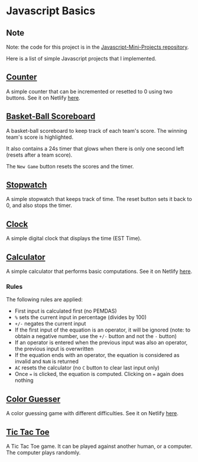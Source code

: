 # Javascript Basics

## Note
Note: the code for this project is in the [Javascript-Mini-Projects repository](https://github.com/z1chh/JavaScript-Mini-Projects).

Here is a list of simple Javascript projects that I implemented.



## [Counter](https://github.com/z1chh/JavaScript-Mini-Projects/tree/main/Counter)

A simple counter that can be incremented or resetted to 0 using two buttons. See it on Netlify [here](https://jovial-crostata-136d7d.netlify.app/).



## [Basket-Ball Scoreboard](https://github.com/z1chh/JavaScript-Mini-Projects/tree/main/Basketball%20Scoreboard)

A basket-ball scoreboard to keep track of each team's score. The winning team's score is highlighted.

It also contains a 24s timer that glows when there is only one second left (resets after a team score).

The `New Game` button resets the scores and the timer.



## [Stopwatch](https://github.com/z1chh/JavaScript-Mini-Projects/tree/main/Stopwatch)

A simple stopwatch that keeps track of time. The reset button sets it back to 0, and also stops the timer.



## [Clock](https://github.com/z1chh/JavaScript-Mini-Projects/tree/main/Clock)

A simple digital clock that displays the time (EST Time).



## [Calculator](https://github.com/z1chh/JavaScript-Mini-Projects/tree/main/Calculator)

A simple calculator that performs basic computations. See it on Netlify [here](https://effulgent-seahorse-d4dc8f.netlify.app/).

### Rules

The following rules are applied:

- First input is calculated first (no PEMDAS)
- `%` sets the current input in percentage (divides by 100)
- `+/-` negates the current input
- If the first input of the equation is an operator, it will be ignored (note: to obtain a negative number, use the `+/-` button and not the `-` button)
- If an operator is entered when the previous input was also an operator, the previous input is overwritten
- If the equation ends with an operator, the equation is considered as invalid and `NaN` is returned
- `AC` resets the calculator (no `C` button to clear last input only)
- Once `=` is clicked, the equation is computed. Clicking on `=` again does nothing



## [Color Guesser](https://github.com/z1chh/JavaScript-Mini-Projects/tree/main/Color%20Guesser)

A color guessing game with different difficulties. See it on Netlify [here](https://jazzy-blini-44d33b.netlify.app/).



## [Tic Tac Toe](https://github.com/z1chh/JavaScript-Mini-Projects/tree/main/Tic%20Tac%20Toe)

A Tic Tac Toe game. It can be played against another human, or a computer. The computer plays randomly.
